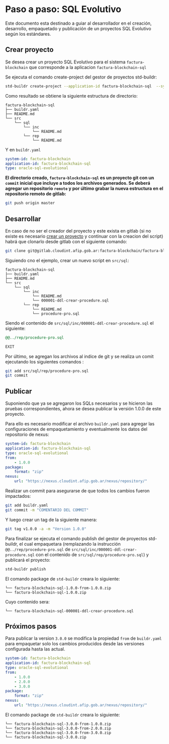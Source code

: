 # Paso a paso: SQL Evolutivo

Este documento esta destinado a guiar al desarrollador en el creación, desarrollo, empaquetado y publicación de un proyectos SQL Evolutivo según los estándares.

## Crear proyecto

Se desea crear un proyecto SQL Evolutivo para el sistema `factura-blockchain` que corresponde a la aplicacion `factura-blockchain-sql`

Se ejecuta el comando create-project del gestor de proyectos std-buildr:

```bash
std-buildr create-project --application-id factura-blockchain-sql  --system-id factura-blockchain --type oracle-sql-evolutional
```

Como resultado se obtiene la siguiente estructura de directorio:

```tree
factura-blockchain-sql
├── buildr.yaml
├── README.md
└── src
    └── sql
        └── inc
            └── README.md
        └── rep
            └── README.md
```

Y en `buildr.yaml`

```yaml
system-id: factura-blockchain
application-id: factura-blockchain-sql
type: oracle-sql-evolutional
```

**El directorio creado, `factura-blockchain-sql` es un proyecto git con un `commit` inicial que incluye a todos los archivos generados.  Se deberá agregar un repositorio `remote` y por último grabar la nueva estructura en el repositorio remoto de gitlab:**

```bash
git push origin master
```

## Desarrollar

En caso de no ser el creador del proyecto y este exista en gitlab (si no existe es necesario [crear un proyecto](#Crear-proyecto) y continuar con la creacion del script) habrá que clonarlo desde gitlab con el siguiente comando:

```bash
git clone git@gitlab.cloudint.afip.gob.ar:factura-blockchain/factura-blockchain-sql.git
```

Siguiendo cno el ejemplo, crear un nuevo script en `src/sql`:

```tree
factura-blockchain-sql
├── buildr.yaml
├── README.md
└── src
    └── sql
        └── inc
            └── README.md
            └── 000001-ddl-crear-procedure.sql
        └── rep
            └── README.md
            └── procedure-pro.sql
```

Siendo el contenido de `src/sql/inc/000001-ddl-crear-procedure.sql` el siguiente:

```sql
@@../rep/procedure-pro.sql

EXIT
```

Por último, se agregan los archivos al indice de git y se realiza un comit ejecutando los siguientes comandos :

```bash
git add src/sql/rep/procedure-pro.sql
git commit
```

## Publicar

Suponiendo que ya se agregaron los SQLs necesarios y se hicieron las pruebas correspondientes, ahora se desea publicar la versión 1.0.0 de este proyecto.

Para ello es necesario modificar el archivo `buildr.yaml` para agregar las configuraciones de empaquetamiento y eventualmente los datos del repositorio de nexus:

```yaml
system-id: factura-blockchain
application-id: factura-blockchain-sql
type: oracle-sql-evolutional
from:
    - 1.0.0
package:
    format: "zip"
nexus:
    url: "https://nexus.cloudint.afip.gob.ar/nexus/repository/"
```

Realizar un commit para asegurarse de que todos los cambios fueron impactados:

```bash
git add buildr.yaml
git commit -m "COMENTARIO DEL COMMIT"
```

Y luego crear un tag de la siguiente manera:

```bash
git tag v1.0.0 -a -m "Version 1.0.0"
```

Para finalizar se ejecuta el comando publish del gestor de proyectos std-buildr, el cual empaquetara (remplazando la instrucción `@@../rep/procedure-pro.sql` de `src/sql/inc/000001-ddl-crear-procedure.sql` con el contenido de `src/sql/rep/procedure-pro.sql`) y publicará el proyecto:

```bash
std-buildr publish
```

El comando package de `std-buildr` creara lo siguiente:

```tree
└── factura-blockchain-sql-1.0.0-from-1.0.0.zip
└── factura-blockchain-sql-1.0.0.zip
```

Cuyo contenido sera:

```tree
└── factura-blockchain-sql-000001-ddl-crear-procedure.sql
```

## Próximos pasos

Para publicar la version `3.0.0` se modifica la propiedad `from` de  `buildr.yaml` para empaquetar solo los cambios producidos desde las versiones configurada hasta las actual.

```yaml
system-id: factura-blockchain
application-id: factura-blockchain-sql
type: oracle-sql-evolutional
from:
    - 1.0.0
    - 2.0.0
    - 3.0.0
package:
    format: "zip"
nexus:
    url: "https://nexus.cloudint.afip.gob.ar/nexus/repository/"
```

El comando package de `std-buildr` creara lo siguiente:

```tree
└── factura-blockchain-sql-3.0.0-from-1.0.0.zip
└── factura-blockchain-sql-3.0.0-from-2.0.0.zip
└── factura-blockchain-sql-3.0.0-from-3.0.0.zip
└── factura-blockchain-sql-3.0.0.zip
```